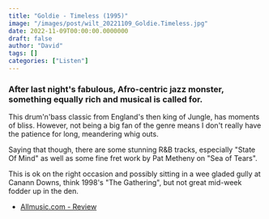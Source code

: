 ```yaml
---
title: "Goldie - Timeless (1995)"
image: "/images/post/wilt_20221109_Goldie.Timeless.jpg"
date: 2022-11-09T00:00:00.0000000
draft: false
author: "David"
tags: []
categories: ["Listen"]
---
```

### After last night's fabulous, Afro-centric jazz monster, something equally rich and musical is called for.

 This drum'n'bass classic from England's then king of Jungle, has moments of bliss. However, not being a big fan of the genre means I don't really have the patience for long, meandering whig outs.

 Saying that though, there are some stunning R&B tracks, especially "State Of Mind" as well as some fine fret work by Pat Metheny on "Sea of Tears".

 This is ok on the right occasion and possibly sitting in a wee gladed gully at Canann Downs, think 1998's "The Gathering", but not great mid-week fodder up in the den. 

-  [Allmusic.com - Review](https://www.allmusic.com/album/timeless-mw0000646303)